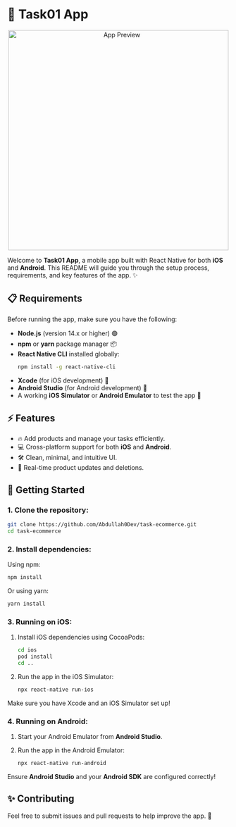 # 🚀 **Task01 App**

<div align="center">
  <img src="https://i.postimg.cc/Rhw4FNzW/task01.png" alt="App Preview" width="500" />
</div>

Welcome to **Task01 App**, a mobile app built with React Native for both **iOS** and **Android**. This README will guide you through the setup process, requirements, and key features of the app. ✨

## 📋 Requirements

Before running the app, make sure you have the following:

- **Node.js** (version 14.x or higher) 🟢
- **npm** or **yarn** package manager 📦
- **React Native CLI** installed globally:  
  ```bash
  npm install -g react-native-cli
  ```
- **Xcode** (for iOS development) 🍏
- **Android Studio** (for Android development) 🤖
- A working **iOS Simulator** or **Android Emulator** to test the app 📱

## ⚡️ Features

- 🔥 Add products and manage your tasks efficiently.
- 💻 Cross-platform support for both **iOS** and **Android**.
- 🛠️ Clean, minimal, and intuitive UI.
- 📲 Real-time product updates and deletions.

## 🚀 Getting Started

### 1. Clone the repository:

```bash
git clone https://github.com/Abdullah0Dev/task-ecommerce.git
cd task-ecommerce
```

### 2. Install dependencies:

Using npm:

```bash
npm install
```

Or using yarn:

```bash
yarn install
```

### 3. Running on iOS:

1. Install iOS dependencies using CocoaPods:

   ```bash
   cd ios
   pod install
   cd ..
   ```

2. Run the app in the iOS Simulator:

   ```bash
   npx react-native run-ios
   ```

Make sure you have Xcode and an iOS Simulator set up!

### 4. Running on Android:

1. Start your Android Emulator from **Android Studio**.

2. Run the app in the Android Emulator:

   ```bash
   npx react-native run-android
   ```

Ensure **Android Studio** and your **Android SDK** are configured correctly!

## ✨ Contributing

Feel free to submit issues and pull requests to help improve the app. 💪
 

<!-- 
// * Crate New Item...=> at the top of the list stuff
// * better comments and explained code with good ts stuff..
// * Atomic Design
correct tailwind stuff...
! Submit the code to github
! Include a readme to run the application on ios & android 

-->
